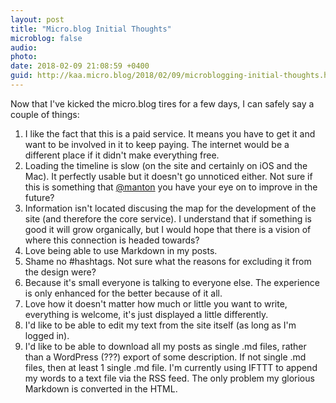 ```yaml
---
layout: post
title: "Micro.blog Initial Thoughts"
microblog: false
audio: 
photo: 
date: 2018-02-09 21:08:59 +0400
guid: http://kaa.micro.blog/2018/02/09/microblogging-initial-thoughts.html
---
```

Now that I've kicked the micro.blog tires for a few days, I can safely say a couple of things:

1. I like the fact that this is a paid service. It means you have to get it and want to be involved in it to keep paying. The internet would be a different place if it didn't make everything free.
2. Loading the timeline is slow (on the site and certainly on iOS and the Mac). It perfectly usable but it doesn't go unnoticed either. Not sure if this is something that [@manton](https://micro.blog/manton) you have your eye on to improve in the future?
3. Information isn't located discusing the map for the development of the site (and therefore the core service). I understand that if something is good it will grow organically, but I would hope that there is a vision of where this connection is headed towards?
4. Love being able to use Markdown in my posts. 
5. Shame no #hashtags. Not sure what the reasons for excluding it from the design were? 
6. Because it's small everyone is talking to everyone else. The experience is only enhanced for the better because of it all. 
7. Love how it doesn't matter how much or little you want to write, everything is welcome, it's just displayed a little differently.
8. I'd like to be able to edit my text from the site itself (as long as I'm logged in).
9. I'd like to be able to download all my posts as single .md files, rather than a WordPress (???) export of some description. If not single .md files, then at least 1 single .md file. I'm currently using IFTTT to append my words to a text file via the RSS feed. The only problem my glorious Markdown is converted in the HTML.

